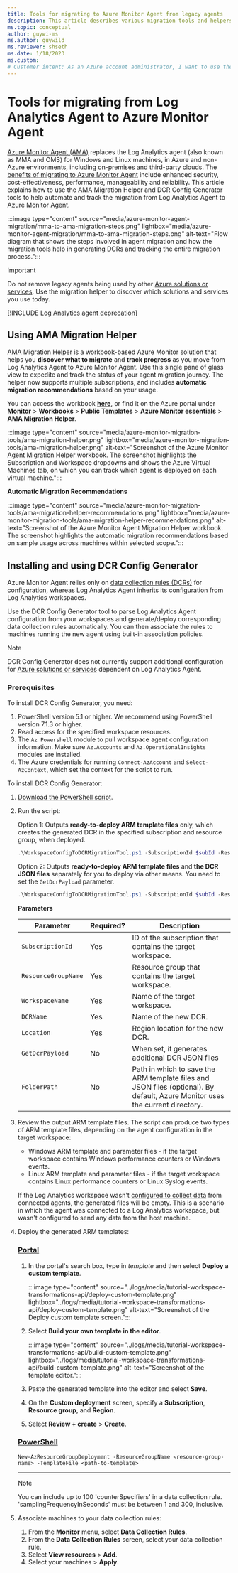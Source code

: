 ```yaml
---
title: Tools for migrating to Azure Monitor Agent from legacy agents 
description: This article describes various migration tools and helpers available for migrating from existing legacy agents to the new Azure Monitor agent (AMA) and data collection rules (DCR).
ms.topic: conceptual
author: guywi-ms
ms.author: guywild
ms.reviewer: shseth
ms.date: 1/18/2023 
ms.custom:
# Customer intent: As an Azure account administrator, I want to use the available Azure Monitor tools to migrate from Log Analytics Agent to Azure Monitor Agent and track the status of the migration in my account.
---
```


# Tools for migrating from Log Analytics Agent to Azure Monitor Agent 

[Azure Monitor Agent (AMA)](./agents-overview.md) replaces the Log Analytics agent (also known as MMA and OMS) for Windows and Linux machines, in Azure and non-Azure environments, including on-premises and third-party clouds. The [benefits of migrating to Azure Monitor Agent](../agents/azure-monitor-agent-migration.md) include enhanced security, cost-effectiveness, performance, manageability and reliability. This article explains how to use the AMA Migration Helper and DCR Config Generator tools to help automate and track the migration from Log Analytics Agent to Azure Monitor Agent.

:::image type="content" source="media/azure-monitor-agent-migration/mma-to-ama-migration-steps.png" lightbox="media/azure-monitor-agent-migration/mma-to-ama-migration-steps.png" alt-text="Flow diagram that shows the steps involved in agent migration and how the migration tools help in generating DCRs and tracking the entire migration process.":::  

> [!IMPORTANT]
> Do not remove legacy agents being used by other [Azure solutions or services](./azure-monitor-agent-migration.md#migrate-additional-services-and-features). Use the migration helper to discover which solutions and services you use today.

[!INCLUDE [Log Analytics agent deprecation](../../../includes/log-analytics-agent-deprecation.md)]

## Using AMA Migration Helper 

AMA Migration Helper is a workbook-based Azure Monitor solution that helps you **discover what to migrate** and **track progress** as you move from Log Analytics Agent to Azure Monitor Agent. Use this single pane of glass view to expedite and track the status of your agent migration journey. 
The helper now supports multiple subscriptions, and includes **automatic migration recommendations** based on your usage.

You can access the workbook **[here](https://portal.azure.com/#view/AppInsightsExtension/UsageNotebookBlade/ComponentId/Azure%20Monitor/ConfigurationId/community-Workbooks%2FAzure%20Monitor%20-%20Agents%2FAgent%20Migration%20Tracker/Type/workbook/WorkbookTemplateName/AMA%20Migration%20Helper)**, or find it on the Azure portal under **Monitor** > **Workbooks** > **Public Templates** > **Azure Monitor essentials** > **AMA Migration Helper**.

:::image type="content" source="media/azure-monitor-migration-tools/ama-migration-helper.png" lightbox="media/azure-monitor-migration-tools/ama-migration-helper.png" alt-text="Screenshot of the Azure Monitor Agent Migration Helper workbook. The screenshot highlights the Subscription and Workspace dropdowns and shows the Azure Virtual Machines tab, on which you can track which agent is deployed on each virtual machine.":::

**Automatic Migration Recommendations**

:::image type="content" source="media/azure-monitor-migration-tools/ama-migration-helper-recommendations.png" lightbox="media/azure-monitor-migration-tools/ama-migration-helper-recommendations.png" alt-text="Screenshot of the Azure Monitor Agent Migration Helper workbook. The screenshot highlights the automatic migration recommendations based on sample usage across machines within selected scope.":::

## Installing and using DCR Config Generator 
Azure Monitor Agent relies only on [data collection rules (DCRs)](../essentials/data-collection-rule-overview.md) for configuration, whereas Log Analytics Agent inherits its configuration from Log Analytics workspaces. 

Use the DCR Config Generator tool to parse Log Analytics Agent configuration from your workspaces and generate/deploy corresponding data collection rules automatically. You can then associate the rules to machines running the new agent using built-in association policies. 

> [!NOTE]
> DCR Config Generator does not currently support additional configuration for [Azure solutions or services](./azure-monitor-agent-migration.md#migrate-additional-services-and-features) dependent on Log Analytics Agent.

### Prerequisites
To install DCR Config Generator, you need:

1. PowerShell version 5.1 or higher. We recommend using PowerShell version 7.1.3 or higher.
1. Read access for the specified workspace resources.
1. The `Az Powershell` module to pull workspace agent configuration information. Make sure `Az.Accounts` and `Az.OperationalInsights` modules are installed.
1. The Azure credentials for running `Connect-AzAccount` and `Select-AzContext`, which set the context for the script to run.

To install DCR Config Generator:

1. [Download the PowerShell script](https://github.com/microsoft/AzureMonitorCommunity/tree/master/Azure%20Services/Azure%20Monitor/Agents/Migration%20Tools/DCR%20Config%20Generator).

1. Run the script:

    Option 1: Outputs **ready-to-deploy ARM template files** only, which creates the generated DCR in the specified subscription and resource group, when deployed.

    ```powershell
    .\WorkspaceConfigToDCRMigrationTool.ps1 -SubscriptionId $subId -ResourceGroupName $rgName -WorkspaceName $workspaceName -DCRName $dcrName -Location $location -FolderPath $folderPath
    ```
    Option 2: Outputs **ready-to-deploy ARM template files** and **the DCR JSON files** separately for you to deploy via other means. You need to set the `GetDcrPayload` parameter.

    ```powershell
    .\WorkspaceConfigToDCRMigrationTool.ps1 -SubscriptionId $subId -ResourceGroupName $rgName -WorkspaceName $workspaceName -DCRName $dcrName -Location $location -FolderPath $folderPath -GetDcrPayload
    ```

    **Parameters**

    | Parameter | Required? | Description |
    |------|------|------|
    | `SubscriptionId` | Yes | ID of the subscription that contains the target workspace. |
    | `ResourceGroupName` | Yes | Resource group that contains the target workspace. |
    | `WorkspaceName` | Yes | Name of the target workspace. |
    | `DCRName` | Yes | Name of the new DCR. |
    | `Location` | Yes | Region location for the new DCR. |
    | `GetDcrPayload` | No | When set, it generates additional DCR JSON files 
    | `FolderPath` | No | Path in which to save the ARM template files and JSON files (optional). By default, Azure Monitor uses the current directory. |

1. Review the output ARM template files. The script can produce two types of ARM template files, depending on the agent configuration in the target workspace:

    - Windows ARM template and parameter files - if the target workspace contains Windows performance counters or Windows events.
    - Linux ARM template and parameter files - if the target workspace contains Linux performance counters or Linux Syslog events.

    If the Log Analytics workspace wasn't [configured to collect data](./log-analytics-agent.md#data-collected) from connected agents, the generated files will be empty. This is a scenario in which the agent was connected to a Log Analytics workspace, but wasn't configured to send any data from the host machine.

1. Deploy the generated ARM templates:
    

    ### [Portal](#tab/portal-1)
    1. In the portal's search box, type in *template* and then select **Deploy a custom template**.
    
        :::image type="content" source="../logs/media/tutorial-workspace-transformations-api/deploy-custom-template.png" lightbox="../logs/media/tutorial-workspace-transformations-api/deploy-custom-template.png" alt-text="Screenshot of the Deploy custom template screen.":::
    
    1. Select **Build your own template in the editor**.
    
        :::image type="content" source="../logs/media/tutorial-workspace-transformations-api/build-custom-template.png" lightbox="../logs/media/tutorial-workspace-transformations-api/build-custom-template.png" alt-text="Screenshot of the template editor.":::
    
    1. Paste the generated template into the editor and select **Save**. 
    1. On the **Custom deployment** screen, specify a **Subscription**, **Resource group**, and **Region**.    
    1. Select **Review + create** > **Create**.

    ### [PowerShell](#tab/azure-powershell)

    ```powershell-interactive
    New-AzResourceGroupDeployment -ResourceGroupName <resource-group-name> -TemplateFile <path-to-template>
    ```
    ---

    > [!NOTE]
    > You can include up to 100 'counterSpecifiers' in a data collection rule. 'samplingFrequencyInSeconds' must be between 1 and 300, inclusive.

1. Associate machines to your data collection rules:

    1. From the **Monitor** menu, select **Data Collection Rules**.
    1. From the **Data Collection Rules** screen, select your data collection rule.
    1. Select **View resources** > **Add**.
    1. Select your machines > **Apply**.  
    
